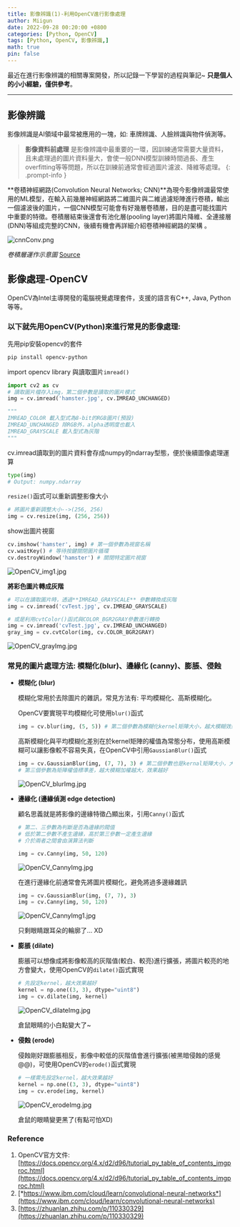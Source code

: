 ```yaml
---
title: 影像辨識(1)-利用OpenCV進行影像處理
author: Miigun
date: 2022-09-28 00:20:00 +0800
categories: [Python, OpenCV]
tags: [Python, OpenCV, 影像辨識,]
math: true
pin: false
---
```


最近在進行影像辨識的相關專案開發，所以記錄一下學習的過程與筆記~ **只是個人的小小經驗，僅供參考**。

---

## 影像辨識

影像辨識是AI領域中最常被應用的一塊，如: 車牌辨識、人臉辨識與物件偵測等。

> **影像資料前處理** 是影像辨識中最重要的一環，因訓練通常需要大量資料，且未處理過的圖片資料量大，會使一般DNN模型訓練時間過長、產生overfitting等等問題，所以在訓練前通常會經過圖片濾波、降維等處理。
{: .prompt-info }


**卷積神經網路(Convolution Neural Networks; CNN)**為現今影像辨識最常使用的ML模型，在輸入前幾層神經網路將二維圖片與二維過濾矩陣進行卷積，輸出一個濾波後的圖片，一個CNN模型可能會有好幾層卷積層，目的是盡可能找圖片中重要的特徵。卷積層結束後還會有池化層(pooling layer)將圖片降維、全連接層(DNN)等組成完整的CNN，後續有機會再詳細介紹卷積神經網路的架構 。

![cnnConv.png](/assets/img/postpictures/opencv/cnnConv.png)

*卷積層運作示意圖*   [Source](https://www.ibm.com/cloud/learn/convolutional-neural-networks)

## 影像處理-OpenCV

OpenCV為Intel主導開發的電腦視覺處理套件，支援的語言有C++, Java, Python等等。

### 以下就先用OpenCV(Python)來進行常見的影像處理:

先用pip安裝opencv的套件

```bash
pip install opencv-python
```

import opencv library 與讀取圖片`imread()`

```python
import cv2 as cv
# 讀取圖片檔存入img，第二個參數是讀取的圖片模式
img = cv.imread('hamster.jpg', cv.IMREAD_UNCHANGED)

"""
IMREAD_COLOR 載入型式為8-bit的RGB圖片(預設)
IMREAD_UNCHANGED 除RGB外，alpha透明度也載入
IMREAD_GRAYSCALE 載入型式為灰階
"""

```

cv.imread讀取到的圖片資料會存成numpy的ndarray型態，便於後續圖像處理運算

```python
type(img)
# Output: numpy.ndarray
```

`resize()`函式可以重新調整影像大小

```python
# 將圖片重新調整大小-->(256, 256)
img = cv.resize(img, (256, 256))
```

show出圖片視窗

```python
cv.imshow('hamster', img) # 第一個參數為視窗名稱
cv.waitKey() # 等待按鍵關閉圖片循環
cv.destroyWindow('hamster') # 關閉特定圖片視窗
```

![OpenCV_img1.jpg](/assets/img/postpictures/opencv/OpenCV_img1.jpg)

**將彩色圖片轉成灰階**

```python
# 可以在讀取圖片時，透過**IMREAD_GRAYSCALE** 參數轉換成灰階
img = cv.imread('cvTest.jpg', cv.IMREAD_GRAYSCALE)

# 或是利用cvtColor()函式與COLOR_BGR2GRAY參數進行轉換
img = cv.imread('cvTest.jpg', cv.IMREAD_UNCHANGED)
gray_img = cv.cvtColor(img, cv.COLOR_BGR2GRAY) 
```

![OpenCV_grayImg.jpg](/assets/img/postpictures/opencv/OpenCV_grayImg.jpg)

### 常見的圖片處理方法: 模糊化(blur)、邊緣化 (canny)、膨脹、侵蝕

- **模糊化 (blur)**
    
    模糊化常用於去除圖片的雜訊，常見方法有: 平均模糊化、高斯模糊化。
    
    OpenCV要實現平均模糊化可使用`blur()`函式
    
    ```python
    img = cv.blur(img, (5, 5)) # 第二個參數為模糊化kernel矩陣大小，越大模糊效果越好
    ```
    
    高斯模糊化與平均模糊化差別在於kernel矩陣的權值為常態分布，使用高斯模糊可以讓影像較不容易失真，在OpenCV中引用`GaussianBlur()`函式
    
    ```python
    img = cv.GaussianBlur(img, (7, 7), 3) # 第二個參數也是kernal矩陣大小，大小值須為奇數
    # 第三個參數為矩陣權值標準差，越大模糊加權越大，效果越好
    ```
    
    ![OpenCV_blurImg.jpg](/assets/img/postpictures/opencv/OpenCV_blurImg.jpg)
    
- **邊緣化 (邊緣偵測 edge detection)**
    
    顧名思義就是將影像的邊緣特徵凸顯出來，引用`Canny()`函式
    
    ```python
    # 第二、三參數為判斷是否為邊緣的閥值
    # 低於第二參數不產生邊緣，高於第三參數一定產生邊緣
    # 介於兩者之間會由演算法判斷
    
    img = cv.Canny(img, 50, 120) 
    ```
    
    ![OpenCV_CannyImg.jpg](/assets/img/postpictures/opencv/OpenCV_CannyImg.jpg)
    
    在進行邊緣化前通常會先將圖片模糊化，避免將過多邊緣雜訊
    
    ```python
    img = cv.GaussianBlur(img, (7, 7), 3)
    img = cv.Canny(img, 50, 120) 
    ```
    
    ![OpenCV_CannyImg1.jpg](/assets/img/postpictures/opencv/OpenCV_CannyImg1.jpg)
    
    只剩眼睛跟耳朵的輪廓了… XD
    
- **膨脹 (dilate)**
    
    膨脹可以想像成將影像較高的灰階值(較白、較亮)進行擴張，將圖片較亮的地方會變大，使用OpenCV的`dilate()`函式實現
    
    ```python
    # 先設定kernel，越大效果越好
    kernel = np.one((3, 3), dtype="uint8")
    img = cv.dilate(img, kernel)
    ```
    
    ![OpenCV_dilateImg.jpg](/assets/img/postpictures/opencv/OpenCV_dilateImg.jpg)
    
    倉鼠眼睛的小白點變大了~
    
- **侵蝕 (erode)**
    
    侵蝕剛好跟膨脹相反，影像中較低的灰階值會進行擴張(被黑暗侵蝕的感覺@@)，可使用OpenCV的`erode()`函式實現
    
    ```python
    # 一樣需先設定kernel，越大效果越好
    kernel = np.one((3, 3), dtype="uint8")
    img = cv.erode(img, kernel)
    ```
    
    ![OpenCV_erodeImg.jpg](/assets/img/postpictures/opencv/OpenCV_erodeImg.jpg)
    
    倉鼠的眼睛變更黑了(有點可怕XD)
    

### Reference

1. OpenCV官方文件: [https://docs.opencv.org/4.x/d2/d96/tutorial_py_table_of_contents_imgproc.html](https://docs.opencv.org/4.x/d2/d96/tutorial_py_table_of_contents_imgproc.html)
2. [*https://www.ibm.com/cloud/learn/convolutional-neural-networks*](https://www.ibm.com/cloud/learn/convolutional-neural-networks)
3. [https://zhuanlan.zhihu.com/p/110330329](https://zhuanlan.zhihu.com/p/110330329)